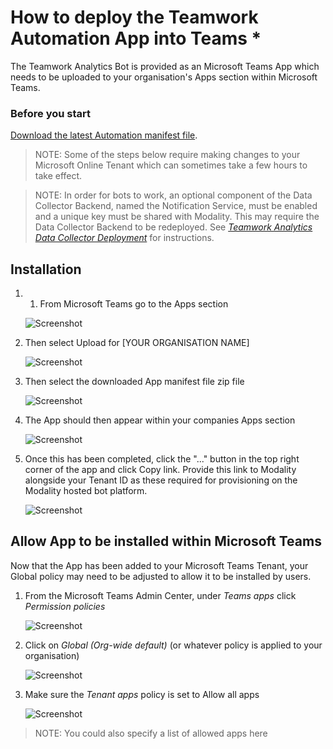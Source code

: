 # How to deploy the Teamwork Automation App into Teams *

The Teamwork Analytics Bot is provided as an Microsoft Teams App which needs to be uploaded to your organisation's Apps section within Microsoft Teams.

### Before you start

[Download the latest Automation manifest file](https://github.com/modalitysystems/TeamworkAnalyticsGABuilds/releases/latest).

> NOTE: Some of the steps below require making changes to your Microsoft Online Tenant which can sometimes take a few hours to take effect.

> NOTE: In order for bots to work, an optional component of the Data Collector Backend, named the Notification Service, must be enabled and a unique key must be shared with Modality. This may require the Data Collector Backend to be redeployed. See *[Teamwork Analytics Data Collector Deployment](deploytwa.md)* for instructions.

## Installation

1. 1.	From Microsoft Teams go to the Apps section
   
   ![Screenshot](images/bots/teams-apps.png)
   
2. Then select Upload for [YOUR ORGANISATION NAME]
   
   ![Screenshot](images/bots/apps-upload.png)
   
3. Then select the downloaded App manifest file zip file
   
   ![Screenshot](images/bots/upload-open.png)

4. The App should then appear within your companies Apps section
   
   ![Screenshot](images/bots/app-deployed.png)
   
5. Once this has been completed, click the "..." button in the top right corner of the app and click Copy link. Provide this link to Modality alongside your Tenant ID as these required for provisioning on the Modality hosted bot platform.
   
   ![Screenshot](images/bots/app-copy-link.png)
   
## Allow App to be installed within Microsoft Teams

Now that the App has been added to your Microsoft Teams Tenant, your Global policy may need to be adjusted to allow it to be installed by users.

1. From the Microsoft Teams Admin Center, under *Teams apps* click *Permission policies*

   ![Screenshot](images/bots/admin-perm-pols.png)
    
2. Click on *Global (Org-wide default)* (or whatever policy is applied to your organisation)

   ![Screenshot](images/bots/app-perm-pols.png)

3. Make sure the *Tenant apps* policy is set to Allow all apps

   ![Screenshot](images/bots/tenant-apps.png)

> NOTE: You could also specify a list of allowed apps here 
